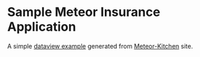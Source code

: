 # Sample Meteor Insurance Application

A simple <a href="http://generator-dataview.meteor.com/">dataview example</a> generated from <a href="http://www.meteorkitchen.com/">Meteor-Kitchen</a> site.
